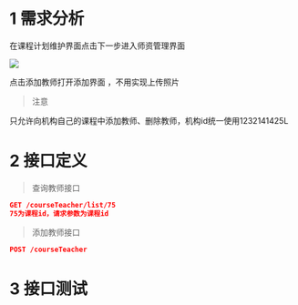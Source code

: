 # 1 需求分析

在课程计划维护界面点击下一步进入师资管理界面

![](https://cyan-images.oss-cn-shanghai.aliyuncs.com/images/online-education-20230122-45.png)

点击添加教师打开添加界面 ，不用实现上传照片

> 注意

只允许向机构自己的课程中添加教师、删除教师，机构id统一使用1232141425L

# 2 接口定义

> 查询教师接口

```json
GET /courseTeacher/list/75
75为课程id，请求参数为课程id
```

> 添加教师接口

```json
POST /courseTeacher
```

# 3 接口测试




